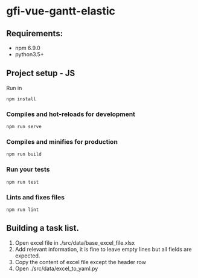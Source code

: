 # gfi-vue-gantt-elastic

## Requirements:
- npm 6.9.0
- python3.5+

## Project setup - JS
Run in 
```
npm install
```

### Compiles and hot-reloads for development
```
npm run serve
```

### Compiles and minifies for production
```
npm run build
```

### Run your tests
```
npm run test
```

### Lints and fixes files
```
npm run lint
```

## Building a task list.

1. Open excel file in ./src/data/base_excel_file.xlsx 
2. Add relevant information, it is fine to leave empty lines but all fields are expected.
3. Copy the content of excel file except the header row
4. Open ./src/data/excel_to_yaml.py 